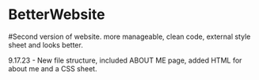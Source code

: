 # BetterWebsite

#Second version of website. more manageable, clean code, external style sheet and looks better.

9.17.23 - 
New file structure, included ABOUT ME page, added HTML for about me and a CSS sheet.
